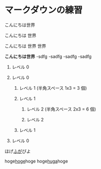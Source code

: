 # マークダウンの練習

こんにちは世界

こんにちは
世界

こんにちは
世界
世界

**こんにちは世界**
-sdfg
-sadfg
 -sadfg
 -sadfg

 
 1. レベル 0

1. レベル 0

   1. レベル 1 (半角スペース 1x3 = 3 個)

   1. レベル 1

      1. レベル 2 (半角スペース 2x3 = 6 個)

      1. レベル 2

   1. レベル 1

1. レベル 0


ほげ[ふが](https://github.com/)ぴよ

hoge[hoge](./hoge.md)hoge
hoge[huga](.//huga.md)hoge
